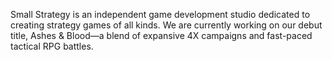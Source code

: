 Small Strategy is an independent game development studio dedicated to creating strategy games of all kinds.
We are currently working on our debut title, Ashes & Blood—a blend of expansive 4X 
campaigns and fast-paced tactical RPG battles.

